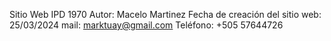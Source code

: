 Sitio Web IPD 1970
Autor: Macelo Martinez
Fecha de creación del sitio web: 25/03/2024
mail: marktuay@gmail.com
Teléfono: +505 57644726 


